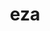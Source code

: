 ---
title: "eza"
layout: cache
categories: [package, develop]
meta: {"compilers": ["apple-clang@=16.0.0", "gcc@=10.2.1", "gcc@=10.5.0", "gcc@=13.3.0", "gcc@=7.5.0"], "num_specs": 30, "num_specs_by_stack": {"developer-tools": 4, "developer-tools-aarch64-linux-gnu": 7, "developer-tools-darwin": 8, "developer-tools-manylinux2014": 1, "developer-tools-x86_64_v3-linux-gnu": 7, "root": 30}, "oss": ["centos7", "rhel8", "sequoia", "ubuntu18.04"], "platforms": ["darwin", "linux"], "stacks": ["developer-tools", "developer-tools-aarch64-linux-gnu", "developer-tools-darwin", "developer-tools-manylinux2014", "developer-tools-x86_64_v3-linux-gnu", "root"], "targets": ["aarch64", "x86_64_v3"], "versions": ["0.15.3", "0.20.4"]}
spec_details: [{"compiler": "apple-clang@=16.0.0", "hash": "47hkqgufoyabzsm75reodya2m7nuxz4j", "os": "sequoia", "platform": "darwin", "size": "-", "stacks": ["root"], "target": "aarch64", "variants": ["build_system=cargo"], "versions": ["0.20.4"]}, {"compiler": "gcc@=13.3.0", "hash": "545hhhr2isc4n5bohhco4kqxv63jqryd", "os": "rhel8", "platform": "linux", "size": "-", "stacks": ["developer-tools-aarch64-linux-gnu", "root"], "target": "aarch64", "variants": ["build_system=cargo"], "versions": ["0.20.4"]}, {"compiler": "gcc@=13.3.0", "hash": "b5tk6t3dt5luyzisma5qobq3nhedyox7", "os": "rhel8", "platform": "linux", "size": "-", "stacks": ["developer-tools-aarch64-linux-gnu", "root"], "target": "aarch64", "variants": ["build_system=cargo"], "versions": ["0.20.4"]}, {"compiler": "apple-clang@=16.0.0", "hash": "blxuxq54lnw45tcxtuyyqmip3zoqaggg", "os": "sequoia", "platform": "darwin", "size": "-", "stacks": ["developer-tools-darwin", "root"], "target": "aarch64", "variants": ["build_system=cargo"], "versions": ["0.20.4"]}, {"compiler": "gcc@=13.3.0", "hash": "ctszsxkpw2rxrn23nedlnfjx2oou4z7i", "os": "rhel8", "platform": "linux", "size": "-", "stacks": ["developer-tools-aarch64-linux-gnu", "root"], "target": "aarch64", "variants": ["build_system=cargo"], "versions": ["0.20.4"]}, {"compiler": "gcc@=7.5.0", "hash": "euk2qhbojni3btmkvtlc4dykrqf2j3wm", "os": "ubuntu18.04", "platform": "linux", "size": "-", "stacks": ["developer-tools", "root"], "target": "x86_64_v3", "variants": ["build_system=cargo"], "versions": ["0.15.3"]}, {"compiler": "gcc@=10.5.0", "hash": "eyq4mpj4wmejxesml3at6s3okzlz74r6", "os": "centos7", "platform": "linux", "size": "-", "stacks": ["developer-tools-x86_64_v3-linux-gnu", "root"], "target": "x86_64_v3", "variants": ["build_system=cargo"], "versions": ["0.20.4"]}, {"compiler": "apple-clang@=16.0.0", "hash": "gcoawqdo2nkmqpt7bphxuakynle4m5cu", "os": "sequoia", "platform": "darwin", "size": "-", "stacks": ["developer-tools-darwin", "root"], "target": "aarch64", "variants": ["build_system=cargo"], "versions": ["0.20.4"]}, {"compiler": "gcc@=7.5.0", "hash": "gczpuocx4kq6ho5hd7zdk7ht4wzmk7ua", "os": "ubuntu18.04", "platform": "linux", "size": "-", "stacks": ["developer-tools", "root"], "target": "x86_64_v3", "variants": ["build_system=cargo"], "versions": ["0.15.3"]}, {"compiler": "gcc@=13.3.0", "hash": "ihhaza7o3ygrbvm7nwohzcz5lun2yhaf", "os": "rhel8", "platform": "linux", "size": "-", "stacks": ["developer-tools-aarch64-linux-gnu", "root"], "target": "aarch64", "variants": ["build_system=cargo"], "versions": ["0.20.4"]}, {"compiler": "gcc@=10.5.0", "hash": "je56ywl2azixcsskyebxmdegamvcicrg", "os": "centos7", "platform": "linux", "size": "-", "stacks": ["developer-tools-x86_64_v3-linux-gnu", "root"], "target": "x86_64_v3", "variants": ["build_system=cargo"], "versions": ["0.20.4"]}, {"compiler": "gcc@=10.5.0", "hash": "lgecjbx6ruiox6pgvn5p4q6xcqhvyann", "os": "centos7", "platform": "linux", "size": "-", "stacks": ["developer-tools-x86_64_v3-linux-gnu", "root"], "target": "x86_64_v3", "variants": ["build_system=cargo"], "versions": ["0.20.4"]}, {"compiler": "apple-clang@=16.0.0", "hash": "lrhummhegnepr6drne4fvtz3gqtwt5cd", "os": "sequoia", "platform": "darwin", "size": "-", "stacks": ["developer-tools-darwin", "root"], "target": "aarch64", "variants": ["build_system=cargo"], "versions": ["0.20.4"]}, {"compiler": "gcc@=10.5.0", "hash": "m356frxwm5cvmxvbxpzejkly5etbjmnn", "os": "centos7", "platform": "linux", "size": "-", "stacks": ["developer-tools-x86_64_v3-linux-gnu", "root"], "target": "x86_64_v3", "variants": ["build_system=cargo"], "versions": ["0.20.4"]}, {"compiler": "apple-clang@=16.0.0", "hash": "ogl236zehkncgi3xkm43shf2qqz353yf", "os": "sequoia", "platform": "darwin", "size": "-", "stacks": ["developer-tools-darwin", "root"], "target": "aarch64", "variants": ["build_system=cargo"], "versions": ["0.20.4"]}, {"compiler": "gcc@=7.5.0", "hash": "oofucqavpl3drwes35cs7hqavcaovyjc", "os": "ubuntu18.04", "platform": "linux", "size": "-", "stacks": ["developer-tools", "root"], "target": "x86_64_v3", "variants": ["build_system=cargo"], "versions": ["0.15.3"]}, {"compiler": "apple-clang@=16.0.0", "hash": "op3mk6gyorguoa5k7bejdpql5v44exha", "os": "sequoia", "platform": "darwin", "size": "-", "stacks": ["developer-tools-darwin", "root"], "target": "aarch64", "variants": ["build_system=cargo"], "versions": ["0.20.4"]}, {"compiler": "gcc@=13.3.0", "hash": "qd2izvpwfzahsc77emzdwvfk2pxfsiac", "os": "rhel8", "platform": "linux", "size": "-", "stacks": ["developer-tools-aarch64-linux-gnu", "root"], "target": "aarch64", "variants": ["build_system=cargo"], "versions": ["0.20.4"]}, {"compiler": "apple-clang@=16.0.0", "hash": "rknclaamqaqcmh6xtgjadxxoow6frppj", "os": "sequoia", "platform": "darwin", "size": "-", "stacks": ["developer-tools-darwin", "root"], "target": "aarch64", "variants": ["build_system=cargo"], "versions": ["0.20.4"]}, {"compiler": "gcc@=10.2.1", "hash": "rys5eihokjl4fsqyocayk24tdog2fq2h", "os": "centos7", "platform": "linux", "size": "-", "stacks": ["developer-tools-manylinux2014", "root"], "target": "x86_64_v3", "variants": ["build_system=cargo"], "versions": ["0.20.4"]}, {"compiler": "gcc@=13.3.0", "hash": "s5rvtaiprxubm4hhtrqfo5rorlbyti36", "os": "rhel8", "platform": "linux", "size": "-", "stacks": ["root"], "target": "aarch64", "variants": ["build_system=cargo"], "versions": ["0.20.4"]}, {"compiler": "gcc@=10.5.0", "hash": "sxsnonef4tt524le6pj7rxrzghlxssvs", "os": "centos7", "platform": "linux", "size": "-", "stacks": ["root"], "target": "x86_64_v3", "variants": ["build_system=cargo"], "versions": ["0.20.4"]}, {"compiler": "gcc@=10.5.0", "hash": "tgv62bnbd7ldwjvcwzoypuv73hppjri4", "os": "centos7", "platform": "linux", "size": "-", "stacks": ["developer-tools-x86_64_v3-linux-gnu", "root"], "target": "x86_64_v3", "variants": ["build_system=cargo"], "versions": ["0.20.4"]}, {"compiler": "gcc@=10.5.0", "hash": "uwn2wsfcvrg2o7tli4q4lzfp6zea7wed", "os": "centos7", "platform": "linux", "size": "-", "stacks": ["developer-tools-x86_64_v3-linux-gnu", "root"], "target": "x86_64_v3", "variants": ["build_system=cargo"], "versions": ["0.20.4"]}, {"compiler": "gcc@=7.5.0", "hash": "v3few5h5us5h7mcaimcqdtsuzh3oj7px", "os": "ubuntu18.04", "platform": "linux", "size": "-", "stacks": ["developer-tools", "root"], "target": "x86_64_v3", "variants": ["build_system=cargo"], "versions": ["0.15.3"]}, {"compiler": "apple-clang@=16.0.0", "hash": "vygpd55gsx3keq6zc5ptyu3t7vrue5mh", "os": "sequoia", "platform": "darwin", "size": "-", "stacks": ["developer-tools-darwin", "root"], "target": "aarch64", "variants": ["build_system=cargo"], "versions": ["0.20.4"]}, {"compiler": "gcc@=10.5.0", "hash": "wmhtdotpyuav347p6hirdab5fhojr27e", "os": "centos7", "platform": "linux", "size": "-", "stacks": ["developer-tools-x86_64_v3-linux-gnu", "root"], "target": "x86_64_v3", "variants": ["build_system=cargo"], "versions": ["0.20.4"]}, {"compiler": "gcc@=13.3.0", "hash": "wvc3thq4tzsw7fkpt5bcujqt5rh2v5ep", "os": "rhel8", "platform": "linux", "size": "-", "stacks": ["developer-tools-aarch64-linux-gnu", "root"], "target": "aarch64", "variants": ["build_system=cargo"], "versions": ["0.20.4"]}, {"compiler": "gcc@=13.3.0", "hash": "yfzop7cwtl66w23g4jmlbhka53umw3r4", "os": "rhel8", "platform": "linux", "size": "-", "stacks": ["developer-tools-aarch64-linux-gnu", "root"], "target": "aarch64", "variants": ["build_system=cargo"], "versions": ["0.20.4"]}, {"compiler": "apple-clang@=16.0.0", "hash": "yn4osiq4ukgo3oeuwtpfilohh3cfuurh", "os": "sequoia", "platform": "darwin", "size": "-", "stacks": ["developer-tools-darwin", "root"], "target": "aarch64", "variants": ["build_system=cargo"], "versions": ["0.20.4"]}]
---